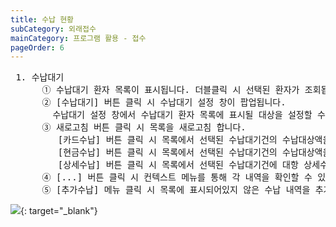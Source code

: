 ```yaml
---
title: 수납 현황
subCategory: 외래접수
mainCategory: 프로그램 활용 - 접수
pageOrder: 6
---
```



<pre>
 <t2><bold>1. 수납대기</bold></t2>
      ① 수납대기 환자 목록이 표시됩니다. 더블클릭 시 선택된 환자가 조회됩니다. 
      ② [수납대기] 버튼 클릭 시 수납대기 설정 창이 팝업됩니다.
        수납대기 설정 창에서 수납대기 환자 목록에 표시될 대상을 설정할 수있습니다. 
      ③ 새로고침 버튼 클릭 시 목록을 새로고침 합니다. 
         [카드수납] 버튼 클릭 시 목록에서 선택된 수납대기건의 수납대상액을 카드수납 처리합니다.
         [현금수납] 버튼 클릭 시 목록에서 선택된 수납대기건의 수납대상액을 현금수납 처리합니다. 
         [상세수납] 버튼 클릭 시 목록에서 선택된 수납대기건에 대항 상세수납창이 팝업됩니다.
      ④ [...] 버튼 클릭 시 컨텍스트 메뉴를 통해 각 내역을 확인할 수 있는 창에 접근할 수 있습니다.
      ⑤ [추가수납] 메뉴 클릭 시 목록에 표시되어있지 않은 수납 내역을 추가할 수 있습니다.     
</pre>
[![](/images/{{page.url}}_1.png)](/images/{{page.url}}_1.png){: target="_blank"}




